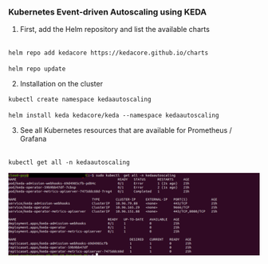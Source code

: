 ### Kubernetes Event-driven Autoscaling using KEDA

1. First, add the Helm repository and list the available charts

```

helm repo add kedacore https://kedacore.github.io/charts

helm repo update 
```

2. Installation on the cluster

```
kubectl create namespace kedaautoscaling 

helm install keda kedacore/keda --namespace kedaautoscaling
```

3. See all Kubernetes resources that are available for Prometheus / Grafana

```

kubectl get all -n kedaautoscaling
```

![All the Keda Ressources](assets/images/autoscaling/getall.png)



